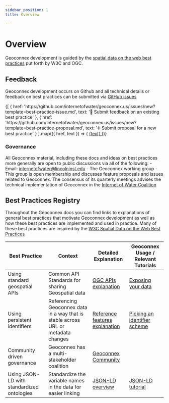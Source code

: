 ```yaml
---
sidebar_position: 1
title: Overview

---
```


# Overview

Geoconnex development is guided by the [spatial data on the web best practices](https://www.w3.org/TR/sdw-bp) put forth by W3C and OGC.

## Feedback

Geoconnex development occurs on Github and all technical details or feedback on best practices can be submitted via [GitHub issues](https://github.com/internetofwater/geoconnex.us/issues)

<div
  style={{
    display: 'flex',
    justifyContent: 'center',
    gap: '40px',
    flexWrap: 'wrap'
  }}
>
  {[
    { href: 'https://github.com/internetofwater/geoconnex.us/issues/new?template=best-practice-issue.md', text: '💬 Submit feedback on an existing best practice' },
    { href: 'https://github.com/internetofwater/geoconnex.us/issues/new?template=best-practice-proposal.md', text: '➕ Submit proposal for a new best practice' }
  ].map(({ href, text }) => (
    <a
      key={href}
      href={href}
      style={{
        display: 'flex',
        alignItems: 'center',
        justifyContent: 'center',
        backgroundColor: '#007bff',
        color: '#fff',
        borderRadius: '8px',
        padding: '12px 20px',
        boxShadow: '0 2px 4px rgba(0, 0, 0, 0.1)',
        fontSize: '16px',
        textDecoration: 'none',
        minWidth: '250px',
        textAlign: 'center'
      }}
    >
      {text}
    </a>
  ))}
</div>


### Governance

All Geoconnex material, including these docs and ideas on best practices more generally are open to public discussions via all of the following:
    - Email: internetofwater@lincolninst.edu
    - The Geoconnex working group
        - This group is open membership and discusses feature proposals and issues related to Geoconnex. The consensus of its quarterly meetings advises the technical implementation of Geoconnex in the [Internet of Water Coalition](https://internetofwater.org/)

## Best Practices Registry

Throughout the Geoconnex docs you can find links to explanations of general best practices that motivate Geoconnex development as well as how these best practices are implemented and used in practice. Many of these best practices are inspired by the [W3C Spatial Data on the Web Best Practices](https://www.w3.org/TR/sdw-bp/)

| Best Practice     | Context                             |  Detailed Explanation     | Geoconnex Usage / Relevant Tutorials                          |
|----------|-----------------------------------------|-----------------|-----------------------------------------|
| Using standard geospatial APIs | Common API Standards for sharing Geospatial data | [OGC APIs explanation](./apis) | [Exposing your data](../contributing/step-2/index.md) |
| Using persistent identifiers |   Referencing Geoconnex data in a way that is stable across URL or metadata changes | [Reference features explanation](./reference_features.md) |  [Picking an identifier scheme](../contributing/step-1/index.md) |  
| Community driven governance | Geoconnex has a multi-stakeholder coalition | [Geoconnex Community](../about/community.md)  | |
| Using JSON-LD with standardized ontologies | Standardize the variable names in the data for easier linking | [JSON-LD overview](./data-formats/jsonld/overview.md) | [JSON-LD tutorial](../contributing/step-2/pygeoapi/templating.md)  |
